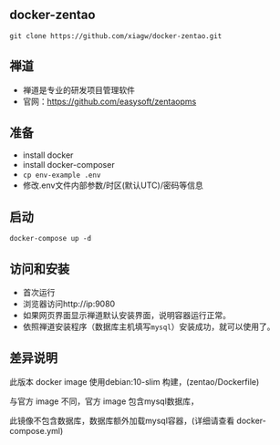 ## docker-zentao

`git clone https://github.com/xiagw/docker-zentao.git`

## 禅道
* 禅道是专业的研发项目管理软件
* 官网：https://github.com/easysoft/zentaopms

## 准备
* install docker
* install docker-composer
* `cp env-example .env`
* 修改.env文件内部参数/时区(默认UTC)/密码等信息

## 启动
`docker-compose up -d`

## 访问和安装
* 首次运行
* 浏览器访问http://ip:9080
* 如果网页界面显示禅道默认安装界面，说明容器运行正常。
* 依照禅道安装程序（数据库主机填写`mysql`）安装成功，就可以使用了。

## 差异说明
此版本 docker image 使用debian:10-slim 构建，(zentao/Dockerfile)

与官方 image 不同，官方 image 包含mysql数据库，

此镜像不包含数据库，数据库额外加载mysql容器，(详细请查看 docker-compose.yml)


